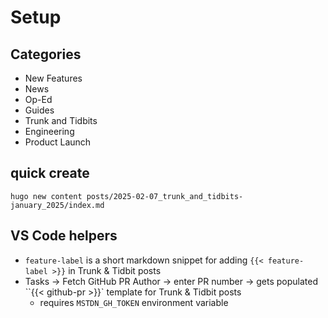 # Setup

## Categories

- New Features
- News
- Op-Ed
- Guides
- Trunk and Tidbits
- Engineering
- Product Launch

## quick create

`hugo new content posts/2025-02-07_trunk_and_tidbits-january_2025/index.md`

## VS Code helpers

- `feature-label` is a short markdown snippet for adding `{{< feature-label >}}` in Trunk & Tidbit posts
- Tasks -> Fetch GitHub PR Author -> enter PR number -> gets populated ``{{< github-pr >}}` template for Trunk & Tidbit posts
  - requires `MSTDN_GH_TOKEN` environment variable
